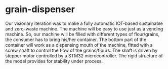 # grain-dispenser
Our visionary iteration was to make a fully automatic
IOT-based sustainable and zero-waste machine. The
machine will be easy to use just as a vending
machine. So, our machine will be filled with
different types of flour/grains, the consumer has to
bring his/her container. The bottom part of the
container will work as a dispensing mouth of the
machine, fitted with a screw shaft to control the
flow of the grains/flours. The shaft is driven by
stepper motor controlled by a STM32
microcontroller. The rigid structure of the model
provides for stability under process.


